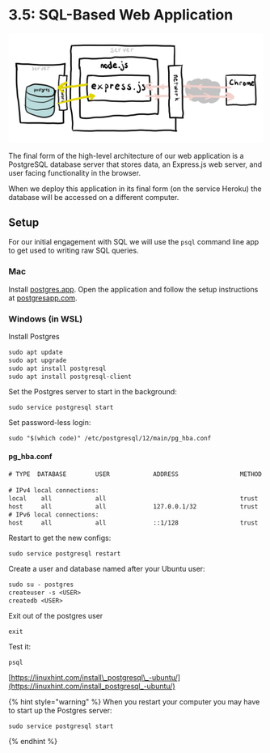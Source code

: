 # 3.5: SQL-Based Web Application

![](../../.gitbook/assets/express-2.jpg)

The final form of the high-level architecture of our web application is a PostgreSQL database server that stores data, an Express.js web server, and user facing functionality in the browser.

When we deploy this application in its final form \(on the service Heroku\) the database will be accessed on a different computer.

## Setup

For our initial engagement with SQL we will use the `psql` command line app to get used to writing raw SQL queries.

### Mac 

Install [postgres.app](https://postgresapp.com/). Open the application and follow the setup instructions at [postgresapp.com](https://postgresapp.com).

### Windows \(in WSL\)

Install Postgres

```text
sudo apt update
sudo apt upgrade
sudo apt install postgresql
sudo apt install postgresql-client
```

Set the Postgres server to start in the background:

```text
sudo service postgresql start
```

Set password-less login:

```text
sudo "$(which code)" /etc/postgresql/12/main/pg_hba.conf
```

#### pg\_hba.conf

```text
# TYPE  DATABASE        USER            ADDRESS                 METHOD

# IPv4 local connections:
local    all            all                                     trust
host     all            all             127.0.0.1/32            trust
# IPv6 local connections:
host     all            all             ::1/128                 trust
```

Restart to get the new configs:

```text
sudo service postgresql restart
```

Create a user and database named after your Ubuntu user:

```text
sudo su - postgres
createuser -s <USER>
createdb <USER>
```

Exit out of the postgres user

```text
exit
```

Test it:

```text
psql
```

[https://linuxhint.com/install\_postgresql\_-ubuntu/](https://linuxhint.com/install_postgresql_-ubuntu/)

{% hint style="warning" %}
When you restart your computer you may have to start up the Postgres server: 

```text
sudo service postgresql start
```
{% endhint %}

